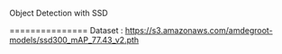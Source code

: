 Object Detection with SSD

===============
Dataset : https://s3.amazonaws.com/amdegroot-models/ssd300_mAP_77.43_v2.pth
